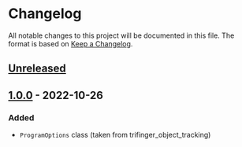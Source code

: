 # Changelog

All notable changes to this project will be documented in this file.
The format is based on [Keep a Changelog](https://keepachangelog.com/en/1.0.0/).


## [Unreleased]


## [1.0.0] - 2022-10-26
### Added
- `ProgramOptions` class (taken from trifinger_object_tracking)


[Unreleased]: https://github.com/open-dynamic-robot-initiative/cli_utils/compare/v1.0.0...HEAD
[1.0.0]: https://github.com/open-dynamic-robot-initiative/cli_utils/releases/tag/v1.0.0
